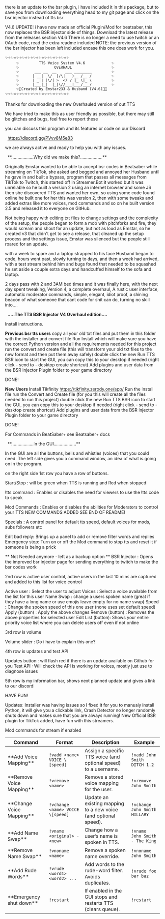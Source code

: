 there is an update to the bsr plugin, i have included it in this package, but to save you from downloading everything
head to my git page and click on the bsr injector instead of tts bsr

V4.6 UPDATE! i have now made an official Plugin/Mod for beatsaber, this now replaces the BSR injector side of things.
Download the latest release from the releases section V4.6 There is no longer a need to use twitch or an 0Auth code,
read the extra readme included NOTE: the previous version of the bsr injector has been left included encase this one does work for you.

```
✨⭐✨⭐✨⭐✨⭐✨⭐✨⭐✨⭐✨⭐✨⭐✨⭐✨⭐✨
     ✨         TTS Voice System V4.6            ✨
     ✨                OVERHAUL                  ✨
     ✨       ___ __  __    ___ ________         ✨
     ✨      | __|  \/  |/\|_  )__ /__ /         ✨
     ✨      | _|| |\/| >  </ / |_ \|_ \         ✨
     ✨      |___|_|  |_|\//___|___/___/         ✨
     ✨💫Created by Emstar233 & Husband (V4.6)💫✨
✨⭐✨⭐✨⭐✨⭐✨⭐✨⭐✨⭐✨⭐✨⭐✨⭐✨⭐✨
```  


Thanks for downloading the new Overhauled version of out TTS

We have tried to make this as user friendly as possible,
but there may still be glitches and bugs, feel free to report these

you can discuss this program and its features or code on our Discord

               https://discord.gg/PVvv8M5e83

we are always active and ready to help you with any issues.

             \*\*..................Why did we make this?...............…\*\*


Originally Emstar wanted to be able to accept bsr codes in Beatsaber while streaming on TikTok,
she asked and begged and annoyed her Husband until he gave in and built a bypass,
program that passes all messages from TikTok to Twitch, this started off in Streamer.Bot
it worked but it was unreliable so he built a version 2 using an internet browser and some JS
then she discovered TTS and wanted her own, so using some code found online he built one for her
this was version 2, then with some tweaks and added extras like more voices, mod commands and so on
he built version 2.5 and released it to everyone on GitHub.

Not being happy with editing txt files to change settings and the complexity of the setup,
the people began to form a mob with pitchforks and fire, they would scream and shout for an update,
but not as loud as Emstar, so he created v3 that didn't get to see a release, that cleaned up the
setup process and the settings issue, Emstar was silenced but the people still roared for an update.

with a week to spare and a laptop strapped to his face Husband began to code, hours went past,
slowly turning to days, and then a week had arrived, with a test stream behind him and bugs
found that needed to be squashed he set aside a couple extra days and
handcuffed himself to the sofa and laptop.

2 days pass with 2 and 3AM bed times and it was finally here, with the next day spent tweaking,
Version 4, a complete overhaul, A rustic user interface, automatic moderator commands, simple,
elegant, idiot proof, a shining beacon of what someone that cant code for shit can do, turning no skill into....



                  **.....The TTS BSR Injector V4 Overhaul edition....**

Install instructions.

**Previous bsr tts users**
copy all your old txt files and put them in this folder with the installer and convert file
Run Install which will make sure you have the correct Python version and all the requirements needed for this project
run the convert and create file (this will transform your old txt files to the new format and then put them away safely)
double click the new Run TTS BSR icon to start the GUI, you can copy this to your desktop if needed (right click - send to - desktop create shortcut)
Add plugins and user data from the BSR Injector Plugin folder to your game directory

DONE!

**New Users**
Install Tikfinity https://tikfinity.zerody.one/app/
Run the Install file
run the Convert and Create file (for you this will create all the files needed to run this project)
double click the new Run TTS BSR icon to start the GUI, you can copy this to your desktop if needed (right click - send to - desktop create shortcut)
Add plugins and user data from the BSR Injector Plugin folder to your game directory

DONE!

For Commands in BeatSaber+ see Beatsaber+ docs

                    \*\*..................In the GUI...............…\*\*




In the GUI are all the buttons, bells and whistles (voices) that you could need.
The left side gives you a command window, an idea of what is going on in the program.



on the right side 1st row you have a row of buttons.



Start/Stop    : will be green when TTS is running and Red when stopped

!tts command  : Enables or disables the need for viewers to use the !tts code to speak

Mod Commands  : Enables or disables the abilities for Moderators to control your TTS NEW COMMANDS ADDED SEE END OF README!

Specials      : A control panel for default tts speed, default voices for mods, subs followers etc

Edit bad reply: Brings up a panel to add or remove filter words and replies
Emergency stop: Turn on or off the Mod command to stop tts and reset it if someone is being a prick

** Not Needed anymore - left as a backup option **
BSR Injector  : Opens the improved bsr injector page for sending everything to twitch to make the bsr codes work


2nd row is active user control, active users in the last 10 mins are captured and added to this list for voice control


Active user       : Select the user to adjust
Voices            : Select a voice available from the list for this user
Name Swap         : change a users spoken name (great if they have a long name or use emojis leave empty for no name swap)
Speed             : Change the spoken speed of this one user (none uses set default speed)
Apply (button)    : Apply the above changes
Remove (button)   : Removes the above properties for selected user
Edit List (button): Shows your entire priority voice list where you can delete users off even if not online

3rd row is volume

Volume slider     : Do i have to explain this one?

4th row is updates and test API

Updates button    : will flash red if there is an update available on Github for you
Test API          : Will check the API is working for voices, mostly just use to diagnose issues

5th row is my information bar, shows next planned update and gives a link to our discord

HAVE FUN!

Updates: Installer was having issues so I fixed it for you to manualy install Python, it will give you a clickable link, Crash Detector no longer randomly shuts down and makes sure that you are always running!
New Official BSR plugin for TikTok added, have fun with this streamers.

Mod commands for stream if enabled

| Command                  | Format                          | Description                                                     | Example                        |
| ------------------------ | ------------------------------- | --------------------------------------------------------------- | ------------------------------ |
| \*\*Add Voice Mapping\*\*    | `!vadd <name> VOICE \[speed]`    | Assign a specific TTS voice (and optional speed) to a username. | `!vadd John Smith DITCH 1.2`   |
| \*\*Remove Voice Mapping\*\* | `!vremove <name>`               | Remove a stored voice mapping for the user.                     | `!vremove John Smith`          |
| \*\*Change Voice Mapping\*\* | `!vchange <name> VOICE \[speed]` | Update an existing mapping to a new voice (and optional speed). | `!vchange John Smith HILLARY`  |
| \*\*Add Name Swap\*\*        | `!vname <original> - <new>`     | Change how a user’s name is spoken in TTS.                      | `!vname John Smith - The King` |
| \*\*Remove Name Swap\*\*     | `!vnoname <name>`               | Remove a spoken name override.                                  | `!vnoname John Smith`          |
| \*\*Add Rude Words\*\*       | `!vrude <word1> <word2> ...`    | Add words to the rude-word filter. Avoids duplicates.           | `!vrude foo bar baz`           |
| \*\*Emergency shut down\*\*  | `!restart`                      | If enabled in the GUI stops and restarts TTS (clears queue).    | `!restart          `           |

